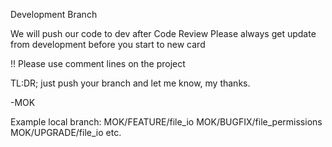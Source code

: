 Development Branch

We will push our code to dev after Code Review 
Please always get update from development before you start to new card


!! Please use comment lines on the project 


TL:DR;
just push your branch and let me know, my thanks.

-MOK


Example local branch:
MOK/FEATURE/file_io
MOK/BUGFIX/file_permissions
MOK/UPGRADE/file_io etc.
